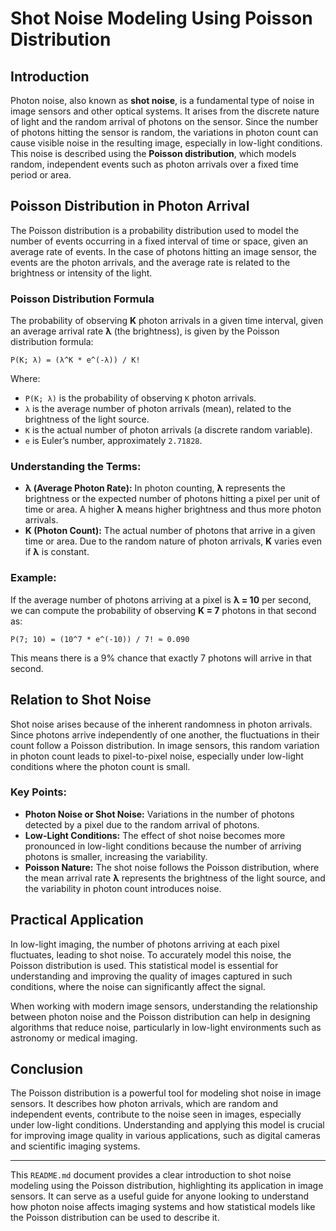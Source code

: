 # Shot Noise Modeling Using Poisson Distribution

## Introduction

Photon noise, also known as **shot noise**, is a fundamental type of noise in image sensors and other optical systems. It arises from the discrete nature of light and the random arrival of photons on the sensor. Since the number of photons hitting the sensor is random, the variations in photon count can cause visible noise in the resulting image, especially in low-light conditions. This noise is described using the **Poisson distribution**, which models random, independent events such as photon arrivals over a fixed time period or area.

## Poisson Distribution in Photon Arrival

The Poisson distribution is a probability distribution used to model the number of events occurring in a fixed interval of time or space, given an average rate of events. In the case of photons hitting an image sensor, the events are the photon arrivals, and the average rate is related to the brightness or intensity of the light.

### Poisson Distribution Formula

The probability of observing **K** photon arrivals in a given time interval, given an average arrival rate **λ** (the brightness), is given by the Poisson distribution formula:

`P(K; λ) = (λ^K * e^(-λ)) / K!`

Where:
- `P(K; λ)` is the probability of observing `K` photon arrivals.
- `λ` is the average number of photon arrivals (mean), related to the brightness of the light source.
- `K` is the actual number of photon arrivals (a discrete random variable).
- `e` is Euler’s number, approximately `2.71828`.

### Understanding the Terms:
- **λ (Average Photon Rate):** In photon counting, **λ** represents the brightness or the expected number of photons hitting a pixel per unit of time or area. A higher **λ** means higher brightness and thus more photon arrivals.
- **K (Photon Count):** The actual number of photons that arrive in a given time or area. Due to the random nature of photon arrivals, **K** varies even if **λ** is constant.

### Example:
If the average number of photons arriving at a pixel is **λ = 10** per second, we can compute the probability of observing **K = 7** photons in that second as:

`P(7; 10) = (10^7 * e^(-10)) / 7! ≈ 0.090`

This means there is a 9% chance that exactly 7 photons will arrive in that second.

## Relation to Shot Noise

Shot noise arises because of the inherent randomness in photon arrivals. Since photons arrive independently of one another, the fluctuations in their count follow a Poisson distribution. In image sensors, this random variation in photon count leads to pixel-to-pixel noise, especially under low-light conditions where the photon count is small.

### Key Points:
- **Photon Noise or Shot Noise:** Variations in the number of photons detected by a pixel due to the random arrival of photons.
- **Low-Light Conditions:** The effect of shot noise becomes more pronounced in low-light conditions because the number of arriving photons is smaller, increasing the variability.
- **Poisson Nature:** The shot noise follows the Poisson distribution, where the mean arrival rate **λ** represents the brightness of the light source, and the variability in photon count introduces noise.

## Practical Application

In low-light imaging, the number of photons arriving at each pixel fluctuates, leading to shot noise. To accurately model this noise, the Poisson distribution is used. This statistical model is essential for understanding and improving the quality of images captured in such conditions, where the noise can significantly affect the signal.

When working with modern image sensors, understanding the relationship between photon noise and the Poisson distribution can help in designing algorithms that reduce noise, particularly in low-light environments such as astronomy or medical imaging.

## Conclusion

The Poisson distribution is a powerful tool for modeling shot noise in image sensors. It describes how photon arrivals, which are random and independent events, contribute to the noise seen in images, especially under low-light conditions. Understanding and applying this model is crucial for improving image quality in various applications, such as digital cameras and scientific imaging systems.

---

This `README.md` document provides a clear introduction to shot noise modeling using the Poisson distribution, highlighting its application in image sensors. It can serve as a useful guide for anyone looking to understand how photon noise affects imaging systems and how statistical models like the Poisson distribution can be used to describe it.

